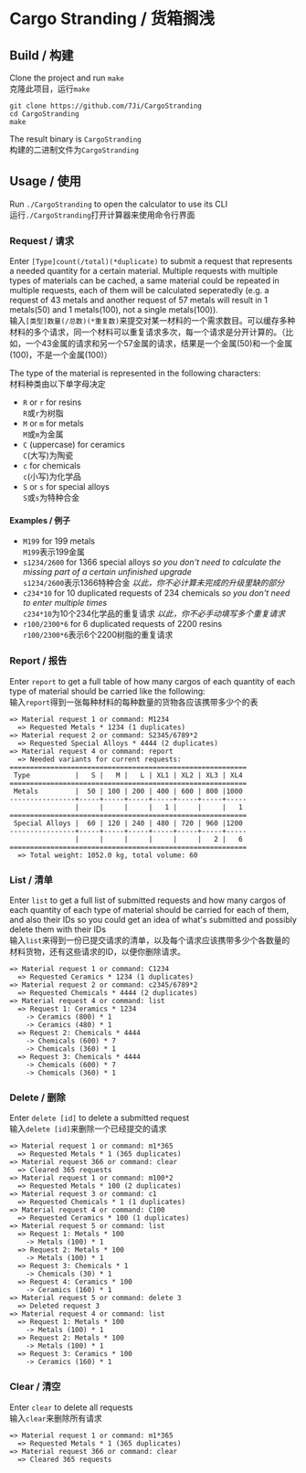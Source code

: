 # Cargo Stranding / 货箱搁浅

## Build / 构建
Clone the project and run `make`  
克隆此项目，运行`make`
```
git clone https://github.com/7Ji/CargoStranding
cd CargoStranding
make
```
The result binary is `CargoStranding`  
构建的二进制文件为`CargoStranding`

## Usage / 使用
Run `./CargoStranding` to open the calculator to use its CLI  
运行`./CargoStranding`打开计算器来使用命令行界面

### Request / 请求
Enter `[Type]count(/total)(*duplicate)` to submit a request that represents a needed quantity for a certain material. Multiple requests with multiple types of materials can be cached, a same material could be repeated in multiple requests, each of them will be calculated seperatedly (e.g. a request of 43 metals and another request of 57 metals will result in 1 metals(50) and 1 metals(100), not a single metals(100)).  
输入`[类型]数量(/总数)(*重复数)`来提交对某一材料的一个需求数目。可以缓存多种材料的多个请求，同一个材料可以重复请求多次，每一个请求是分开计算的。（比如，一个43金属的请求和另一个57金属的请求，结果是一个金属(50)和一个金属(100)，不是一个金属(100)）

The type of the material is represented in the following characters:  
材料种类由以下单字母决定
 - `R` or `r` for resins  
 `R`或`r`为树脂
 - `M` or `m` for metals  
 `M`或`m`为金属
 - `C` (uppercase) for ceramics  
 `C`(大写)为陶瓷
 - `c` for chemicals  
 `c`(小写)为化学品
 - `S` or `s` for special alloys  
 `S`或`s`为特种合金

#### Examples / 例子
 - `M199` for 199 metals  
 `M199`表示199金属
 - `s1234/2600` for 1366 special alloys *so you don't need to calculate the missing part of a certain unfinished upgrade*  
 `s1234/2600`表示1366特种合金 *以此，你不必计算未完成的升级里缺的部分*
 - `c234*10` for 10 duplicated requests of 234 chemicals *so you don't need to enter multiple times*  
 `c234*10`为10个234化学品的重复请求 *以此，你不必手动填写多个重复请求*
 - `r100/2300*6` for 6 duplicated requests of 2200 resins  
 `r100/2300*6`表示6个2200树脂的重复请求

### Report / 报告
Enter `report` to get a full table of how many cargos of each quantity of each type of material should be carried like the following:  
输入`report`得到一张每种材料的每种数量的货物各应该携带多少个的表

```
=> Material request 1 or command: M1234
  => Requested Metals * 1234 (1 duplicates)
=> Material request 2 or command: S2345/6789*2
  => Requested Special Alloys * 4444 (2 duplicates)
=> Material request 4 or command: report
  => Needed variants for current requests:
==========================================================
 Type           |   S |   M |   L | XL1 | XL2 | XL3 | XL4 
==========================================================
 Metals         |  50 | 100 | 200 | 400 | 600 | 800 |1000 
----------------+-----+-----+-----+-----+-----+-----+-----
                |     |     |     |   1 |     |     |   1 
==========================================================
 Special Alloys |  60 | 120 | 240 | 480 | 720 | 960 |1200 
----------------+-----+-----+-----+-----+-----+-----+-----
                |     |     |     |     |     |   2 |   6 
==========================================================
  => Total weight: 1052.0 kg, total volume: 60
```

### List / 清单
Enter `list` to get a full list of submitted requests and how many cargos of each quantity of each type of material should be carried for each of them, and also their IDs so you could get an idea of what's submitted and possibly delete them with their IDs  
输入`list`来得到一份已提交请求的清单，以及每个请求应该携带多少个各数量的材料货物，还有这些请求的ID，以便你删除请求。
```
=> Material request 1 or command: C1234
  => Requested Ceramics * 1234 (1 duplicates)
=> Material request 2 or command: c2345/6789*2
  => Requested Chemicals * 4444 (2 duplicates)
=> Material request 4 or command: list
  => Request 1: Ceramics * 1234
    -> Ceramics (800) * 1
    -> Ceramics (480) * 1
  => Request 2: Chemicals * 4444
    -> Chemicals (600) * 7
    -> Chemicals (360) * 1
  => Request 3: Chemicals * 4444
    -> Chemicals (600) * 7
    -> Chemicals (360) * 1
```
### Delete / 删除
Enter `delete [id]` to delete a submitted request  
输入`delete [id]`来删除一个已经提交的请求
```
=> Material request 1 or command: m1*365
  => Requested Metals * 1 (365 duplicates)
=> Material request 366 or command: clear
  => Cleared 365 requests
=> Material request 1 or command: m100*2
  => Requested Metals * 100 (2 duplicates)
=> Material request 3 or command: c1
  => Requested Chemicals * 1 (1 duplicates)
=> Material request 4 or command: C100
  => Requested Ceramics * 100 (1 duplicates)
=> Material request 5 or command: list
  => Request 1: Metals * 100
    -> Metals (100) * 1
  => Request 2: Metals * 100
    -> Metals (100) * 1
  => Request 3: Chemicals * 1
    -> Chemicals (30) * 1
  => Request 4: Ceramics * 100
    -> Ceramics (160) * 1
=> Material request 5 or command: delete 3
  => Deleted request 3
=> Material request 4 or command: list
  => Request 1: Metals * 100
    -> Metals (100) * 1
  => Request 2: Metals * 100
    -> Metals (100) * 1
  => Request 3: Ceramics * 100
    -> Ceramics (160) * 1
```
### Clear / 清空
Enter `clear` to delete all requests  
输入`clear`来删除所有请求
```
=> Material request 1 or command: m1*365
  => Requested Metals * 1 (365 duplicates)
=> Material request 366 or command: clear
  => Cleared 365 requests
```